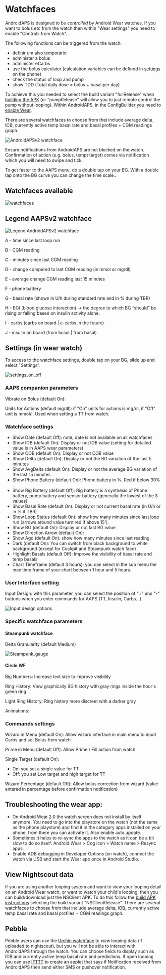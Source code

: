 # Watchfaces

AndroidAPS is designed to be *controlled* by Android Wear watches. If you want to bolus etc from the watch then within "Wear settings" you need to enable "Controls from Watch".

The following functions can be triggered from the watch:

* definir um alvo temporário
* administer a bolus
* administer eCarbs
* use the bolus calculator (calculation variables can be defined in [settings](../Configuration/Config-Builder#wear) on the phone)
* check the status of loop and pump
* show TDD (Total daily dose = bolus + basal per day)

To achieve this you needed to select the build variant "fullRelease" when [building the APK](../Installing-AndroidAPS/Building-APK.md) (or "pumpRelease" will allow you to just remote control the pump without looping). Within AndroidAPS, in the ConfigBuilder you need to [enable Wear](../Configuration/Config-Builder#wear).

There are several watchfaces to choose from that include average delta, IOB, currently active temp basal rate and basal profiles + CGM readings graph.

![AndroidAPSv2 watchface](../images/AAPSv2_Watchface.png)

Ensure notifications from AndroidAPS are not blocked on the watch. Confirmation of action (e.g. bolus, tempt target) comes via notification which you will need to swipe and tick.

To get faster to the AAPS menu, do a double tap on your BG. With a double tap onto the BG curve you can change the time scale..

## Watchfaces available

![watchfaces](../images/watchfaces.jpg)

## Legend AAPSv2 watchface

![Legend AndroidAPSv2 watchface](../images/AAPSv2_Watchface_legend.png)

A - time since last loop run

B - CGM reading

C - minutes since last CGM reading

D - change compared to last CGM reading (in mmol or mg/dl)

E - average change CGM reading last 15 minutes

F - phone battery

G - basal rate (shown in U/h during standard rate and in % during TBR)

H - BGI (blood glucose interaction) -> the degree to which BG “should” be rising or falling based on insulin activity alone.

I - carbs (carbs on board | e-carbs in the future)

J - insulin on board (from bolus | from basal)

## Settings (in wear watch)

To access to the watchface settings, double tap on your BG, slide up and select "Settings".

![settings_on_off](../images/settings_on_off.jpg)

### AAPS companion parameters

Vibrate on Bolus (default On):

Units for Actions (default mg/dl): if "On" units for actions is mg/dl, if "Off" unit is mmol/l. Used when setting a TT from watch.

### Watchface settings

* Show Date (default Off): note, date is not available on all watchfaces
* Show IOB (default On): Display or not IOB value (setting for detailed value is in AAPS wear parameters)
* Show COB (default On): Display or not COB value
* Show Delta (default On): Display or not the BG variation of the last 5 minutes
* Show AvgDelta (default On): Display or not the average BG variation of the last 15 minutes
* Show Phone Battery (default On): Phone battery in %. Red if below 30% .
* Show Rig Battery (default Off): Rig battery is a synthesis of Phone battery, pump battery and sensor battery (generally the lowest of the 3 values)
* Show Basal Rate (default On): Display or not current basal rate (in U/h or in % if TBR)
* Show Loop Status (default On): show how many minutes since last loop run (arrows around value turn red if above 15').
* Show BG (default On): Display or not last BG value
* Show Direction Arrow (default On): 
* Show Ago (default On): show how many minutes since last reading.
* Dark (default On): You can switch from black background to white background (except for Cockpit and Steampunk watch face)
* Highlight Basals (default Off): Improve the visibility of basal rate and temp basals
* Chart Timeframe (default 3 hours): you can select in the sub menu the max time frame of your chart between 1 hour and 5 hours.

### User Interface setting

Input Design: with this parameter, you can select the position of "+" and "-" buttons when you enter commands for AAPS (TT, Insulin, Carbs...)

![Input design options](../images/InputDesign.jpg)

### Specific watchface parameters

#### Steampunk watchface

Delta Granularity (default Medium)

![Steampunk_gauge](../images/steampunk_gauge.jpg)

#### Circle WF

Big Numbers: Increase text size to improve visibility

Ring History: View graphically BG history with gray rings inside the hour's green ring

Light Ring History: Ring history more discreet with a darker gray

Animations:

### Commands settings

Wizard in Menu (default On): Allow wizard interface in main menu to input Carbs and set Bolus from watch

Prime in Menu (default Off): Allow Prime / Fill action from watch

Single Target (default On):

* On: you set a single value for TT
* Off: you set Low target and high target for TT

Wizard Percentage (default Off): Allow bolus correction from wizard (value entered in percentage before confirmation notification)

## Troubleshooting the wear app:

* On Android Wear 2.0 the watch screen does not install by itself anymore. You need to go into the playstore on the watch (not the same as the phone playstore) and find it in the category apps installed on your phone, from there you can activate it. Also enable auto update. 
* Sometimes it helps to re-sync the apps to the watch as it can be a bit slow to do so itself: Android Wear > Cog icon > Watch name > Resync apps.
* Enable ADB debugging in Developer Options (on watch), connect the watch via USB and start the Wear app once in Android Studio.

## View Nightscout data

If you are using another looping system and want to *view* your looping detail on an Android Wear watch, or want to watch your child's looping, then you can build/download just the NSClient APK. To do this follow the [build APK instructions](../Installing-AndroidAPS/Building-APK.md) selecting the build variant "NSClientRelease". There are several watchfaces to choose from that include average delta, IOB, currently active temp basal rate and basal profiles + CGM readings graph.

## Pebble

Pebble users can use the [Urchin watchface](https://github.com/mddub/urchin-cgm) to *view* looping data (if uploaded to nightscout), but you will not be able to interact with AndroidAPS through the watch. You can choose fields to display such as IOB and currently active temp basal rate and predictions. If open looping you can use [IFTTT](https://ifttt.com/) to create an applet that says if Notification received from AndroidAPS then send either SMS or pushover notification.
